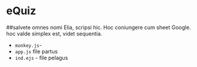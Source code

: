 # eQuiz
##salvete omnes
nomi Elia, scripsi hic. Hoc coniungere cum sheet Google.
hoc valde simplex est, videt sequentia.
* `monkey.js`- 
* `app.js` file partus
* `ind.ejs` - file pelagus